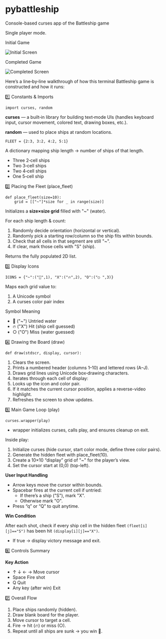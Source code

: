 # pybattleship
Console-based curses app of the Battleship game

Single player mode.

Initial Game

![Initial Screen](https://i.imgur.com/i7qzqwD.png)

Completed Game

![Completed Screen](https://i.imgur.com/yshgSI1.png)

Here’s a line‑by‑line walkthrough of how this terminal Battleship game is constructed and how it runs:

1️⃣ Constants & Imports

`import curses, random`

**curses** — a built‑in library for building text‑mode UIs (handles keyboard input, cursor movement, colored text, drawing boxes, etc.).

**random** — used to place ships at random locations.

`FLEET = {2:3, 3:2, 4:2, 5:1}`

A dictionary mapping ship length → number of ships of that length.

* Three 2‑cell ships
* Two 3‑cell ships
* Two 4‑cell ships
* One 5‑cell ship

2️⃣ Placing the Fleet (place_fleet)

```
def place_fleet(size=10):
    grid = [["~"]*size for _ in range(size)]
```

Initializes a **size×size grid** filled with "~" (water).

For each ship length & count:

1. Randomly decide orientation (horizontal or vertical).
1. Randomly pick a starting row/column so the ship fits within bounds.
1. Check that all cells in that segment are still "~".
1. If clear, mark those cells with "S" (ship).

Returns the fully populated 2D list.

3️⃣ Display Icons

`ICONS = {"~":("🌊",1), "X":("🔥",2), "O":("○ ",3)}`

Maps each grid value to:

1. A Unicode symbol
1. A curses color pair index

Symbol	Meaning

* 🌊 ("~")	Untried water
* 🔥 ("X")	Hit (ship cell guessed)
* ○ ("O")	Miss (water guessed)

4️⃣ Drawing the Board (draw)

`def draw(stdscr, display, cursor):`

1. Clears the screen.
1. Prints a numbered header (columns 1–10) and lettered rows (A–J).
1. Draws grid lines using Unicode box‑drawing characters.
1. Iterates through each cell of display:
1. Looks up the icon and color pair.
1. If it matches the current cursor position, applies a reverse-video highlight.
1. Refreshes the screen to show updates.

5️⃣ Main Game Loop (play)

`curses.wrapper(play)`

* wrapper initializes curses, calls play, and ensures cleanup on exit.

Inside play:

1. Initialize curses (hide cursor, start color mode, define three color pairs).
1. Generate the hidden fleet with place_fleet(10).
1. Create a 10×10 “display” grid of "~" for the player’s view.
1. Set the cursor start at (0,0) (top-left).

**User Input Handling**

* Arrow keys move the cursor within bounds.
* Spacebar fires at the current cell if untried:
	* If there’s a ship ("S"), mark "X".
	* Otherwise mark "O".
* Press “q” or “Q” to quit anytime.

**Win Condition**

After each shot, check if every ship cell in the hidden fleet `(fleet[i][j]=="S")` has been hit `(display[i][j]=="X")`.

* If true → display victory message and exit.

6️⃣ Controls Summary

**Key	Action**

* ↑ ↓ ← →	Move cursor
* Space	Fire shot
* Q	Quit
* Any key (after win)	Exit

7️⃣ Overall Flow

1. Place ships randomly (hidden).
1. Draw blank board for the player.
1. Move cursor to target a cell.
1. Fire → hit (🔥) or miss (○).
1. Repeat until all ships are sunk → you win 🎉.
